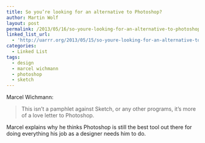 ```yaml
---
title: So you’re looking for an alternative to Photoshop?
author: Martin Wolf
layout: post
permalink: /2013/05/16/so-youre-looking-for-an-alternative-to-photoshop/
linked_list_url:
  - 'http://uarrr.org/2013/05/15/so-youre-looking-for-an-alternative-to-photoshop/?utm_source=feedburner&utm_medium=feed&utm_campaign=Feed%3A+uarrrblog+%28UARRR.org%29&utm_content=FaceBook'
categories:
  - Linked List
tags:
  - design
  - marcel wichmann
  - photoshop
  - sketch
---
```

<p class="linked-list-quote-author">
  Marcel Wichmann:
</p>

> This isn’t a pamphlet against Sketch, or any other programs, it’s more of a love letter to Photoshop.

Marcel explains why he thinks Photoshop is still the best tool out there for doing everything his job as a designer needs him to do.